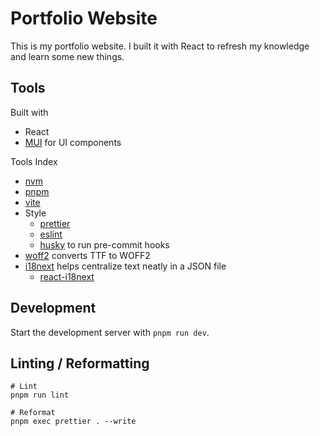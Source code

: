 # Portfolio Website

This is my portfolio website. I built it with React to refresh my knowledge and learn some new things.

## Tools

Built with
- React
- [MUI](https://mui.com/) for UI components

Tools Index
- [nvm](https://github.com/nvm-sh/nvm#installing-and-updating)
- [pnpm](https://pnpm.io/installation)
- [vite](https://vitejs.dev/guide/)
- Style
  - [prettier](https://prettier.io/docs/en/install.html)
  - [eslint](https://eslint.org/docs/latest/use/getting-started)
  - [husky](https://typicode.github.io/husky/) to run pre-commit hooks
- [woff2](https://github.com/google/woff2) converts TTF to WOFF2
- [i18next](https://www.i18next.com/) helps centralize text neatly in a JSON file
  - [react-i18next](https://react.i18next.com/)

## Development

Start the development server with `pnpm run dev`.

## Linting / Reformatting

```
# Lint
pnpm run lint

# Reformat
pnpm exec prettier . --write
```
